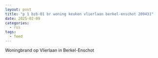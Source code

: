 ```yaml
---
layout: post
title: "p 1 bzb-01 br woning keuken vlierlaan berkel-enschot 209431"
date: 2025-02-09
categories: 
  - rss
tags: 
  - feed
---
```


Woningbrand op Vlierlaan in Berkel-Enschot
